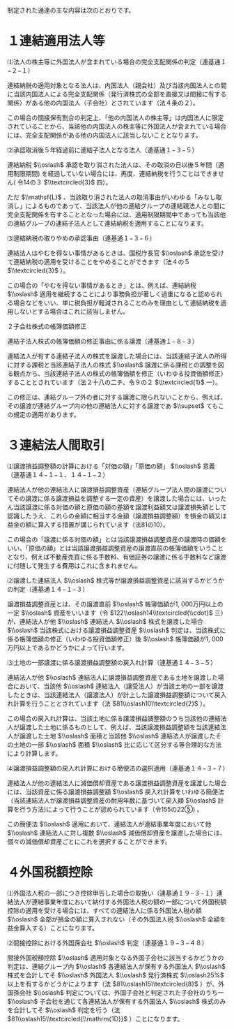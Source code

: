 制定された通達の主な内容は次のとおりです。

# １連結適用法人等

⑴法人の株主等に外国法人が含まれている場合の完全支配関係の判定（連基通１−２−１）

連結納税の適用対象となる法人は、内国法人（親会社）及び当該内国法人との間に当該内国法人による完全支配関係（発行済株式の全部を直接又は間接に有する関係）がある他の内国法人（子会社）とされています（法４条の２）。

この場合の間接保有割合の判定上、「他の内国法人の株主等」は内国法人に限定されていることから、当該他の内国法人の株主等に外国法人が含まれている場合には、完全支配関係がある他の内国法人に該当しないこととなります。

⑵承認取消後５年経過前に連結子法人となる法人（連基通１−３−５）

連結納税 $\\oslash$ 承認を取り消された法人は、その取消の日以後５年間（適用制限期間) を経過していない場合には、再度、連結納税を行うことはできません( 令14の３ $\\textcircled{3}$ 四）。

ただ $\\mathsf{L}$ 、当該取り消された法人の取消事由がいわゆる「みなし取消し」によるものであって、当該法人が他の連結グループの連結親法人との間に完全支配関係を有することとなった場合には、適用制限期間中であっても当該他の連結グループの連結子法人として連結納税を適用することになります。

⑶連結納税の取りやめの承認事由（連基通１−３−６）

連結法人はやむを得ない事情があるときは、国税庁長官 $\\oslash$ 承認を受けて連結納税の適用を受けることをやめることができます（法４の５ $\\textcircled{3}$ ）。

この場合の「やむを得ない事情があるとき」とは、例えば、連結納税 $\\oslash$ 適用を継続することにより事務負担が著しく過重になると認められる場合などをいい、単に税負担が軽減されることのみを理由として連結納税を適用しないとする場合はこれに該当しません。

２子会社株式の帳簿価額修正

連結子法人株式の帳簿価額の修正事由に係る譲渡（連基通１−８−３）

連結法人が有する連結子法人の株式を譲渡した場合には、当該連結子法人の所得に対する課税と当該連結子法人の株式 $\\oslash$ 譲渡に係る課税との調整を図る観点から、当該連結子法人の株式の帳簿価額を修正（いわゆる投資価額修正）することとされています（法２十八の二チ、令９の２ $\\textcircled{1}$ 一）。

この修正は、連結グループ外の者に対する譲渡に限られないことから、例えば、その譲渡が連結グループ内の他の連結法人に対する譲渡であ $\\supset$ てもこの規定の適用があります。

# ３連結法人間取引

⑴譲渡損益調整額の計算における「対価の額」「原価の額」 $\\oslash$ 意義（連基通１４−１−１、１４−１−２）

連結法人が他の連結法人に譲渡損益調整資産（連結グループ法人間の譲渡についてその譲渡に係る譲渡損益を調整する一定の資産）を譲渡した場合には、いったん当該譲渡に係る対価の額と原価の額の差額を譲渡利益額又は譲渡損失額として認識したうえ、これらの金額に相当する金額（譲渡損益調整額）を損金の額又は益金の額に算入する措置が講じられています（法81の10）。

この場合の「譲渡に係る対価の額」とは当該譲渡損益調整資産の譲渡時の価額をいい、「原価の額」とは当該譲渡損益調整資産の譲渡直前の帳簿価額をいうこととなり、例えば不動産売買に係る手数料、有価証券の譲渡に係る手数料など譲渡に付随して発生する費用はこれに含まれません。

⑵譲渡した連結法人 $\\oslash$ 株式等が譲渡損益調整資産に該当するかどうかの判定（連基通１４−１−３）

譲渡損益調整資産とは、その譲渡直前 $\\oslash$ 帳簿価額が1, 000万円以上の一定 $\\oslash$ 資産をいいます（令 $122\\oslash14\\textcircled{\\cdot}$ 三）が、連結法人が他 $\\oslash$ 連結法人 $\\oslash$ 株式を譲渡した場合 $\\oslash$ 当該株式における譲渡損益調整資産 $\\oslash$ 判定は、当該株式に係る帳簿価額の修正（いわゆる投資価額修正）後 $\\oslash$ 帳簿価額が1, 000万円以上であるかどうかによって行います。

⑶土地の一部譲渡に係る譲渡損益調整額の戻入れ計算（連基通１４−３−５）

連結法人が他 $\\oslash$ 連結法人に譲渡損益調整資産である土地を譲渡した場合において、当該他 $\\oslash$ 連結法人（譲受法人）が当該土地の一部を譲渡したときは、当該連結法人（譲渡法人）が計上した譲渡損益調整額について戻入れ計算を行うこととされています（法 $81\\oslash10\\textcircled{2}$ ）。

この場合の戻入れ計算は、当該土地に係る譲渡損益調整額のうち当該他の連結法人が譲渡した土地に係るものとして、例えば、当該譲渡損益調整額を当該連結法人が譲渡した土地 $\\oslash$ 面積と当該他 $\\oslash$ 連結法人が譲渡したその土地の一部 $\\oslash$ 面積 $\\oslash$ 比に応じて区分する等合理的な方法により計算します。

⑷譲渡損益調整額の戻入れ計算における簡便法の選択適用（連基通１４−３−７）

連結法人が他の連結法人に減価償却資産である譲渡損益調整資産を譲渡した場合には、当該資産に係る譲渡損益調整額 $\\oslash$ 戻入れ計算をいわゆる簡便法（当該連結法人が譲渡損益調整資産の耐用年数に基づいて戻入額 $\\oslash$ 計算を行う方法)によって行うことが認められています（令155の22⑤) 。

この簡便法 $\\oslash$ 適用において、連結法人が連結事業年度において他 $\\oslash$ 連結法人に対し複数 $\\oslash$ 減価償却資産を譲渡した場合には、個々の減価償却資産ごとにこれを選択することができます。

# ４外国税額控除

⑴外国法人税の一部につき控除申告した場合の取扱い（連基通１９−３−１）連結法人が連結事業年度において納付する外国法人税の額の一部について外国税額控除の適用を受ける場合には、すべての連結法人に係る外国法人税の額 $\\oslash$ 全部が損金の額に算入されない（その外国法人税 $\\oslash$ 全額を益金算入する）ことになります。

⑵間接控除における外国孫会社 $\\oslash$ 判定（連基通１９−３−４８）

間接外国税額控除 $\\oslash$ 適用対象となる外国子会社に該当するかどうかの判定は、連結グループ内 $\\oslash$ 各連結法人が保有する外国法人 $\\oslash$ 株式を合計してそ $\\oslash$ 外国法人 $\\oslash$ 発行済株式 $\\oslash25%$ 以上を有するかどうかによります（法 $81\\oslash15\\textcircled{8}$ ）が、外国孫会社 $\\oslash$ 判定については、外国子会社と判定された子会社のうち一 $\\oslash$ 子会社を通じて各連結法人が保有する外国法人 $\\oslash$ 株式のみを合計してそ $\\oslash$ 判定を行う（法 $81\\oslash15\\textcircled{\\mathrm{1D}}$ ）ことになります。